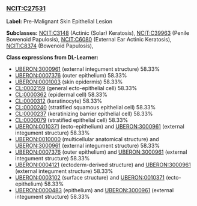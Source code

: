 
### [NCIT:C27531](http://purl.obolibrary.org/obo/NCIT_C27531)
**Label:** Pre-Malignant Skin Epithelial Lesion

**Subclasses:** [NCIT:C3148](http://purl.obolibrary.org/obo/NCIT_C3148) (Actinic (Solar) Keratosis), [NCIT:C39963](http://purl.obolibrary.org/obo/NCIT_C39963) (Penile Bowenoid Papulosis), [NCIT:C6080](http://purl.obolibrary.org/obo/NCIT_C6080) (External Ear Actinic Keratosis), [NCIT:C8374](http://purl.obolibrary.org/obo/NCIT_C8374) (Bowenoid Papulosis), 

**Class expressions from DL-Learner:**

- [UBERON:3000961](http://purl.obolibrary.org/obo/UBERON_3000961) (external integument structure) 58.33%
- [UBERON:0007376](http://purl.obolibrary.org/obo/UBERON_0007376) (outer epithelium) 58.33%
- [UBERON:0001003](http://purl.obolibrary.org/obo/UBERON_0001003) (skin epidermis) 58.33%
- [CL:0002159](http://purl.obolibrary.org/obo/CL_0002159) (general ecto-epithelial cell) 58.33%
- [CL:0000362](http://purl.obolibrary.org/obo/CL_0000362) (epidermal cell) 58.33%
- [CL:0000312](http://purl.obolibrary.org/obo/CL_0000312) (keratinocyte) 58.33%
- [CL:0000240](http://purl.obolibrary.org/obo/CL_0000240) (stratified squamous epithelial cell) 58.33%
- [CL:0000237](http://purl.obolibrary.org/obo/CL_0000237) (keratinizing barrier epithelial cell) 58.33%
- [CL:0000079](http://purl.obolibrary.org/obo/CL_0000079) (stratified epithelial cell) 58.33%
- [UBERON:0010371](http://purl.obolibrary.org/obo/UBERON_0010371) (ecto-epithelium) and [UBERON:3000961](http://purl.obolibrary.org/obo/UBERON_3000961) (external integument structure) 58.33%
- [UBERON:0010000](http://purl.obolibrary.org/obo/UBERON_0010000) (multicellular anatomical structure) and [UBERON:3000961](http://purl.obolibrary.org/obo/UBERON_3000961) (external integument structure) 58.33%
- [UBERON:0007376](http://purl.obolibrary.org/obo/UBERON_0007376) (outer epithelium) and [UBERON:3000961](http://purl.obolibrary.org/obo/UBERON_3000961) (external integument structure) 58.33%
- [UBERON:0004121](http://purl.obolibrary.org/obo/UBERON_0004121) (ectoderm-derived structure) and [UBERON:3000961](http://purl.obolibrary.org/obo/UBERON_3000961) (external integument structure) 58.33%
- [UBERON:0003102](http://purl.obolibrary.org/obo/UBERON_0003102) (surface structure) and [UBERON:0010371](http://purl.obolibrary.org/obo/UBERON_0010371) (ecto-epithelium) 58.33%
- [UBERON:0000483](http://purl.obolibrary.org/obo/UBERON_0000483) (epithelium) and [UBERON:3000961](http://purl.obolibrary.org/obo/UBERON_3000961) (external integument structure) 58.33%


